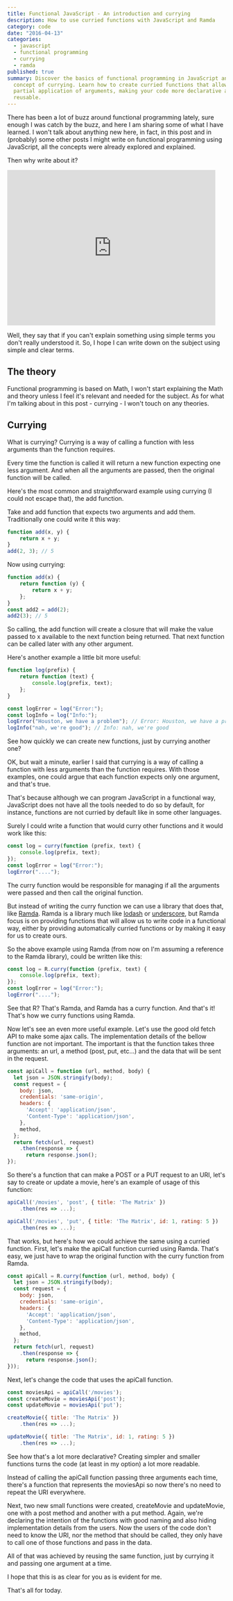 ```yaml
---
title: Functional JavaScript - An introduction and currying
description: How to use curried functions with JavaScript and Ramda
category: code
date: "2016-04-13"
categories:
  - javascript
  - functional programming
  - currying
  - ramda
published: true
summary: Discover the basics of functional programming in JavaScript and dive into the
  concept of currying. Learn how to create curried functions that allow for
  partial application of arguments, making your code more declarative and
  reusable.
---
```


There has been a lot of buzz around functional programming lately, sure enough I
was catch by the buzz, and here I am sharing some of what I have learned. I
won't talk about anything new here, in fact, in this post and in (probably) some
other posts I might write on functional programming using JavaScript, all the
concepts were already explored and explained.

Then why write about it?

<iframe
	src="https://giphy.com/embed/lYKvaJ8EQTzCU"
	width="480"
	height="358"
	frameBorder="0"
	class="giphy-embed"
	allowFullScreen
  title="Why?"
></iframe>

Well, they say that if you can't explain something using simple terms you don't
really understood it. So, I hope I can write down on the subject using simple
and clear terms.

## The theory

Functional programming is based on Math, I won't start explaining the Math and
theory unless I feel it's relevant and needed for the subject. As for what I'm
talking about in this post - currying - I won't touch on any theories.

## Currying

What is currying? Currying is a way of calling a function with less arguments
than the function requires.

Every time the function is called it will return a new function expecting one
less argument. And when all the arguments are passed, then the original function
will be called.

Here's the most common and straightforward example using currying (I could not
escape that), the add function.

Take and add function that expects two arguments and add them. Traditionally one
could write it this way:

```javascript
function add(x, y) {
	return x + y;
}
add(2, 3); // 5
```

Now using currying:

```javascript
function add(x) {
	return function (y) {
		return x + y;
	};
}
const add2 = add(2);
add2(3); // 5
```

So calling, the add function will create a closure that will make the value
passed to x available to the next function being returned. That next function
can be called later with any other argument.

Here's another example a little bit more useful:

```javascript
function log(prefix) {
	return function (text) {
		console.log(prefix, text);
	};
}

const logError = log("Error:");
const logInfo = log("Info:");
logError("Houston, we have a problem"); // Error: Houston, we have a problem
logInfo("nah, we're good"); // Info: nah, we're good
```

See how quickly we can create new functions, just by currying another one?

OK, but wait a minute, earlier I said that currying is a way of calling a
function with less arguments than the function requires. With those examples,
one could argue that each function expects only one argument, and that's true.

That's because although we can program JavaScript in a functional way,
JavaScript does not have all the tools needed to do so by default, for instance,
functions are not curried by default like in some other languages.

Surely I could write a function that would curry other functions and it would
work like this:

```javascript
const log = curry(function (prefix, text) {
	console.log(prefix, text);
});
const logError = log("Error:");
logError("....");
```

The curry function would be responsible for managing if all the arguments were
passed and then call the original function.

But instead of writing the curry function we can use a library that does that,
like [Ramda](http://ramdajs.com/). Ramda is a library much like
[lodash](https://lodash.com/) or [underscore](http://underscorejs.org/), but
Ramda focus is on providing functions that will allow us to write code in a
functional way, either by providing automatically curried functions or by making
it easy for us to create ours.

So the above example using Ramda (from now on I'm assuming a reference to the
Ramda library), could be written like this:

```javascript
const log = R.curry(function (prefix, text) {
	console.log(prefix, text);
});
const logError = log("Error:");
logError("....");
```

See that R? That's Ramda, and Ramda has a curry function. And that's it! That's
how we curry functions using Ramda.

Now let's see an even more useful example. Let's use the good old fetch API to
make some ajax calls. The implementation details of the bellow function are not
important. The important is that the function takes three arguments: an url, a
method (post, put, etc...) and the data that will be sent in the request.

```javascript
const apiCall = function (url, method, body) {
  let json = JSON.stringify(body);
  const request = {
    body: json,
    credentials: 'same-origin',
    headers: {
      'Accept': 'application/json',
      'Content-Type': 'application/json',
    },
    method,
  };
  return fetch(url, request)
    .then(response => {
      return response.json();
});
```

So there's a function that can make a POST or a PUT request to an URI, let's say
to create or update a movie, here's an example of usage of this function:

```javascript
apiCall('/movies', 'post', { title: 'The Matrix' })
    .then(res => ...);

apiCall('/movies', 'put', { title: 'The Matrix', id: 1, rating: 5 })
    .then(res => ...);
```

That works, but here's how we could achieve the same using a curried function.
First, let's make the apiCall function curried using Ramda. That's easy, we just
have to wrap the original function with the curry function from Ramda.

```javascript
const apiCall = R.curry(function (url, method, body) {
  let json = JSON.stringify(body);
  const request = {
    body: json,
    credentials: 'same-origin',
    headers: {
      'Accept': 'application/json',
      'Content-Type': 'application/json',
    },
    method,
  };
  return fetch(url, request)
    .then(response => {
      return response.json();
}));
```

Next, let's change the code that uses the apiCall function.

```javascript
const moviesApi = apiCall('/movies');
const createMovie = moviesApi('post');
const updateMovie = moviesApi('put');

createMovie({ title: 'The Matrix' })
    .then(res => ...);

updateMovie({ title: 'The Matrix', id: 1, rating: 5 })
    .then(res => ...);
```

See how that's a lot more declarative? Creating simpler and smaller functions
turns the code (at least in my option) a lot more readable.

Instead of calling the apiCall function passing three arguments each time,
there's a function that represents the moviesApi so now there's no need to
repeat the URI everywhere.

Next, two new small functions were created, createMovie and updateMovie, one
with a post method and another with a put method. Again, we're declaring the
intention of the functions with good naming and also hiding implementation
details from the users. Now the users of the code don't need to know the URI,
nor the method that should be called, they only have to call one of those
functions and pass in the data.

All of that was achieved by reusing the same function, just by currying it and
passing one argument at a time.

I hope that this is as clear for you as is evident for me.

That's all for today.
